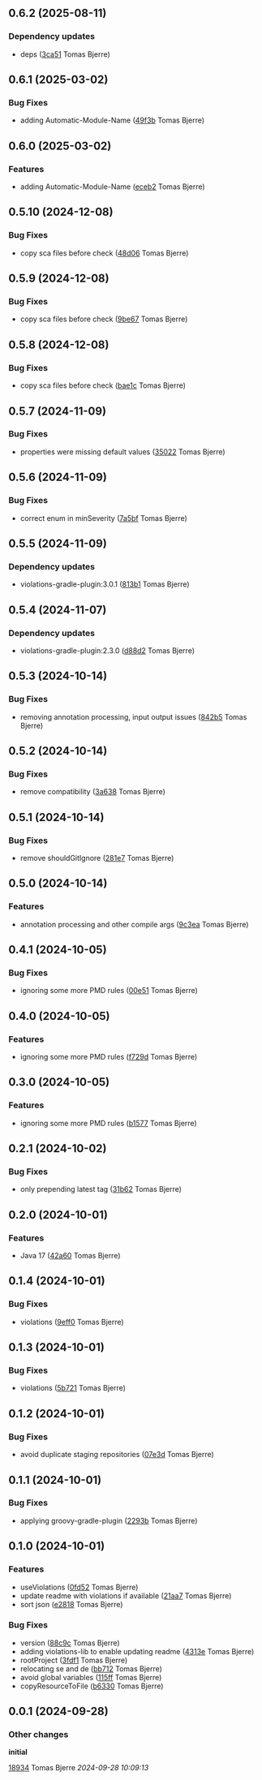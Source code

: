 ## 0.6.2 (2025-08-11)

### Dependency updates

- deps ([3ca51](https://github.com/tomasbjerre/java-convention-gradle-plugin/commit/3ca51ad58a020fb) Tomas Bjerre)  
## 0.6.1 (2025-03-02)

### Bug Fixes

-  adding Automatic-Module-Name ([49f3b](https://github.com/tomasbjerre/java-convention-gradle-plugin/commit/49f3b16e49f8f96) Tomas Bjerre)  

## 0.6.0 (2025-03-02)

### Features

-  adding Automatic-Module-Name ([eceb2](https://github.com/tomasbjerre/java-convention-gradle-plugin/commit/eceb201d850d866) Tomas Bjerre)  

## 0.5.10 (2024-12-08)

### Bug Fixes

-  copy sca files before check ([48d06](https://github.com/tomasbjerre/java-convention-gradle-plugin/commit/48d06a587a66abd) Tomas Bjerre)  

## 0.5.9 (2024-12-08)

### Bug Fixes

-  copy sca files before check ([9be67](https://github.com/tomasbjerre/java-convention-gradle-plugin/commit/9be67f17c9961c5) Tomas Bjerre)  

## 0.5.8 (2024-12-08)

### Bug Fixes

-  copy sca files before check ([bae1c](https://github.com/tomasbjerre/java-convention-gradle-plugin/commit/bae1cda1e73c10d) Tomas Bjerre)  

## 0.5.7 (2024-11-09)

### Bug Fixes

-  properties were missing default values ([35022](https://github.com/tomasbjerre/java-convention-gradle-plugin/commit/350226bc0993b29) Tomas Bjerre)  

## 0.5.6 (2024-11-09)

### Bug Fixes

-  correct enum in minSeverity ([7a5bf](https://github.com/tomasbjerre/java-convention-gradle-plugin/commit/7a5bf2d5f3210df) Tomas Bjerre)  

## 0.5.5 (2024-11-09)

### Dependency updates

- violations-gradle-plugin:3.0.1 ([813b1](https://github.com/tomasbjerre/java-convention-gradle-plugin/commit/813b1b7f3cfcaa4) Tomas Bjerre)  
## 0.5.4 (2024-11-07)

### Dependency updates

- violations-gradle-plugin:2.3.0 ([d88d2](https://github.com/tomasbjerre/java-convention-gradle-plugin/commit/d88d244aac5c587) Tomas Bjerre)  
## 0.5.3 (2024-10-14)

### Bug Fixes

-  removing annotation processing, input output issues ([842b5](https://github.com/tomasbjerre/java-convention-gradle-plugin/commit/842b5788a83c03c) Tomas Bjerre)  

## 0.5.2 (2024-10-14)

### Bug Fixes

-  remove compatibility ([3a638](https://github.com/tomasbjerre/java-convention-gradle-plugin/commit/3a6382b7f732521) Tomas Bjerre)  

## 0.5.1 (2024-10-14)

### Bug Fixes

-  remove shouldGitIgnore ([281e7](https://github.com/tomasbjerre/java-convention-gradle-plugin/commit/281e7d26d46d1ce) Tomas Bjerre)  

## 0.5.0 (2024-10-14)

### Features

-  annotation processing and other compile args ([9c3ea](https://github.com/tomasbjerre/java-convention-gradle-plugin/commit/9c3ea0333c83d2b) Tomas Bjerre)  

## 0.4.1 (2024-10-05)

### Bug Fixes

-  ignoring some more PMD rules ([00e51](https://github.com/tomasbjerre/java-convention-gradle-plugin/commit/00e5125112e9ebc) Tomas Bjerre)  

## 0.4.0 (2024-10-05)

### Features

-  ignoring some more PMD rules ([f729d](https://github.com/tomasbjerre/java-convention-gradle-plugin/commit/f729d6ade4096aa) Tomas Bjerre)  

## 0.3.0 (2024-10-05)

### Features

-  ignoring some more PMD rules ([b1577](https://github.com/tomasbjerre/java-convention-gradle-plugin/commit/b15776ec8e8d690) Tomas Bjerre)  

## 0.2.1 (2024-10-02)

### Bug Fixes

-  only prepending latest tag ([31b62](https://github.com/tomasbjerre/java-convention-gradle-plugin/commit/31b62f00ed8f6ce) Tomas Bjerre)  



## 0.2.0 (2024-10-01)

### Features

-  Java 17 ([42a60](https://github.com/tomasbjerre/java-convention-gradle-plugin/commit/42a6015c175a4fd) Tomas Bjerre)  

## 0.1.4 (2024-10-01)

### Bug Fixes

-  violations ([9eff0](https://github.com/tomasbjerre/java-convention-gradle-plugin/commit/9eff02a55250541) Tomas Bjerre)  

## 0.1.3 (2024-10-01)

### Bug Fixes

-  violations ([5b721](https://github.com/tomasbjerre/java-convention-gradle-plugin/commit/5b7212b10a95677) Tomas Bjerre)  

## 0.1.2 (2024-10-01)

### Bug Fixes

-  avoid duplicate staging repositories ([07e3d](https://github.com/tomasbjerre/java-convention-gradle-plugin/commit/07e3dd729965def) Tomas Bjerre)  

## 0.1.1 (2024-10-01)

### Bug Fixes

-  applying groovy-gradle-plugin ([2293b](https://github.com/tomasbjerre/java-convention-gradle-plugin/commit/2293bbf2b03c326) Tomas Bjerre)  

## 0.1.0 (2024-10-01)

### Features

-  useViolations ([0fd52](https://github.com/tomasbjerre/java-convention-gradle-plugin/commit/0fd52c9c7004fc9) Tomas Bjerre)  
-  update readme with violations if available ([21aa7](https://github.com/tomasbjerre/java-convention-gradle-plugin/commit/21aa768b1390767) Tomas Bjerre)  
-  sort json ([e2818](https://github.com/tomasbjerre/java-convention-gradle-plugin/commit/e2818d60766a94b) Tomas Bjerre)  

### Bug Fixes

-  version ([88c9c](https://github.com/tomasbjerre/java-convention-gradle-plugin/commit/88c9c31f008d25d) Tomas Bjerre)  
-  adding violations-lib to enable updating readme ([4313e](https://github.com/tomasbjerre/java-convention-gradle-plugin/commit/4313e6eec5bee40) Tomas Bjerre)  
-  rootProject ([3fdf1](https://github.com/tomasbjerre/java-convention-gradle-plugin/commit/3fdf190f24b271c) Tomas Bjerre)  
-  relocating se and de ([bb712](https://github.com/tomasbjerre/java-convention-gradle-plugin/commit/bb712ee96dfa276) Tomas Bjerre)  
-  avoid global variables ([115ff](https://github.com/tomasbjerre/java-convention-gradle-plugin/commit/115ffa0b0f3fdaf) Tomas Bjerre)  
-  copyResourceToFile ([b6330](https://github.com/tomasbjerre/java-convention-gradle-plugin/commit/b633091d7bb9ed0) Tomas Bjerre)  

## 0.0.1 (2024-09-28)

### Other changes

**initial**


[18934](https://github.com/tomasbjerre/java-convention-gradle-plugin/commit/1893460e3931f36) Tomas Bjerre *2024-09-28 10:09:13*


